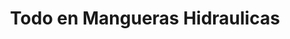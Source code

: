 ---
title: "Todo en Mangueras Hidraulicas"
url: /usulutan/todo-en-mangueras-hidraulicas/
shop: piezas de automóviles
---